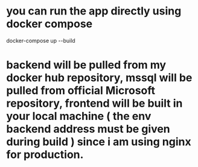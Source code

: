 # you can run the app directly using docker compose

docker-compose up --build

# backend will be pulled from my docker hub repository, mssql will be pulled from official Microsoft repository, frontend will be built in your local machine ( the env backend address must be given during build ) since i am using nginx for production.
